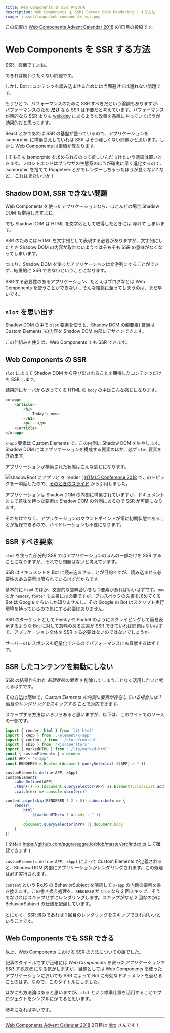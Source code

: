 ```yml
title: Web Components を SSR する方法
description: Web Components を SSR( Server Side Rendering ) する方法
image: /asset/image/web-components-ssr.png
```

この記事は [Web Components Advent Calendar 2018](https://qiita.com/advent-calendar/2018/web-components) の1日目の投稿です。

# Web Components を SSR する方法

SSR、面倒ですよね。

できれば関わりたくない問題です。

しかし Bot にコンテンツを読み込ませるためには当面避けては通れない問題です。

もうひとつ、パフォーマンスのために SSR すべきだという論調もありますが、パフォーマンスのため **だけ** なら SSR は不要だと考えています。パフォーマンスが目的なら SSR よりも [web.dev](https://web.dev/fast) にあるような改善を愚直にやっていくほうが効果的だと思ってます。

React とかであれば SSR の基盤が整っているので、アプリケーションを isomorphic に構築さえしていれば SSR はそう難しくない問題かと思います。しかし Web Components は事情が異なります。

( そもそも isomorphic を求められるのって嬉しいんだっけという議論は置いときます。フロントエンドはブラウザの生態系のほうが確実に早く進化するので、isomorphic を捨てて Puppeteer とかでレンダーしちゃったほうが良くない? など... これはまたいつか )

## Shadow DOM, SSR できない問題

Web Components を使ったアプリケーションなら、ほとんどの場合 Shadow DOM も併用しますよね。

でも Shadow DOM は HTML を文字列として取得したときには *隠れて* しまいます。

SSR のためには HTML を文字列として表現する必要がありますが、文字列にしたとき Shadow DOM の内容が取れないようではそもそも SSR の意味がなくなってしまいます。

つまり、Shadow DOM を使ったアプリケーションは文字列にすることができず、結果的に SSR できないということになります。

SSR する必要性のあるアプリケーション、たとえばブログなどは Web Components を使うことができない... そんな結論に至ってしまうのは、まだ早いです。

## `slot` を思い出す

Shadow DOM の中で `slot` 要素を使うと、Shadow DOM の親要素( 普通は Custom Elements )の内容を Shadow DOM 内部にアサインできます。

この仕組みを使えば、Web Components でも SSR できます。

## Web Components の SSR

`slot` によって Shadow DOM から呼び出されることを期待したコンテンツだけを SSR します。

結果的にサーバから返ってくる HTML の `body` の中はこんな感じになります。

```html
<x-app>
	<article>
		<h1>
			Today's news
		</h1>
		<p>...</p>
	</article>
</x-app>
```

`x-app` 要素は Custom Elements で、この内側に Shadow DOM を生やします。Shadow DOM にはアプリケーションを構成する要素のほか、必ず `slot` 要素を含めます。

アプリケーションが構築された状態はこんな感じになります。

![shadowRoot にアプリと <slot> を render](/asset/image/web-components-ssr.png) ( [HTML5 Conference 2018](https://events.html5j.org/conference/2018/11/) でこのトピックを一瞬話したので、[そのときのスライド](https://speakerdeck.com/aggre/realistic-web-components) から引用しました。

アプリケーションは Shadow DOM の内部に構築されていますが、ドキュメントとして意味を持った要素は Shadow DOM の外側にあるので SSR が可能になります。

それだけでなく、アプリケーションのマウントポイントが常に初期状態であることが担保できるので、ハイドレーションも不要になります。

## SSR すべき要素

`slot` を使った部分的 SSR ではアプリケーションのほんの一部だけを SSR することになりますが、それでも問題はないと考えています。

SSR はドキュメントを Bot に読み込ませることが目的ですが、読み込ませる必要性のある要素は限られているはずだからです。

基本的に `head` のほか、文書的な意味合いをもつ要素があればいいはずです。`nav` とか `header`, `footer` も文書には必要ですが、フルスペックの文書を求めてくる Bot は Google ぐらいしか知りませんし、その Google の Bot はスクリプト実行環境を持っているので気にする必要はありません。

SSR のターゲットとして Feedly や Pocket のようにスクレイピングして簡易表示するような Bot に対して意味のある文書が SSR できていれば問題はないはずで、アプリケーション全体を SSR する必要はないのではないでしょうか。

サーバーのレスポンスも軽量化できるのでパフォーマンスにも貢献するはずです。

## SSR したコンテンツを無駄にしない

SSR の結果作られた *初期状態の要素* を削除してしまうことなく活用したいと考えるはずです。

その方法は簡単で、*Custom Elements の内側に要素が存在している場合には 1 回目のレンダリングをスキップする* ことで対応できます。

スキップする方法はいろいろあると思いますが、以下は、このサイトでのソースの一部です。

```ts
import { render, html } from 'lit-html'
import { xApp } from './element/x-app'
import { content } from './store/content'
import { skip } from 'rxjs/operators'
import { markedHTML } from './lib/marked-html'
const { customElements } = window
const APP = 'x-app'
const RENDERED = Boolean(document.querySelector(`${APP} > *`))

customElements.define(APP, xApp)
customElements
	.whenDefined(APP)
	.then(() => (document.querySelector(APP) as Element).classList.add('show'))
	.catch(err => console.warn(err))

content.pipe(skip(RENDERED ? 2 : 0)).subscribe(x => {
	render(
		html`
			${markedHTML(x ? x.body : '')}
		`,
		document.querySelector(APP) || document.body
	)
})
```
( 全体は https://github.com/aggre/aggre.io/blob/master/src/index.ts にて確認できます )

`customElements.define(APP, xApp)` によって Custom Elements が定義されると、Shadow DOM 内部にアプリケーションがレンダリングされます。この処理は必ず実行されます。

`content` という RxJS の BehaviorSubject を購読して `x-app` の内側の要素を書き換えます。この書き換え処理を、`RENDERED` が `true` なら 2 回スキップ、そうでなければスキップせずにレンダリングします。スキップがなぜ 2 回なのかは BehaviorSubject の仕様を配慮しています。

とにかく、SSR 済みであれば 1 回目のレンダリングをスキップできればいいということです。

## Web Components でも SSR できる

以上、Web Components における SSR の方法についての話でした。

記事のタイトルですが正確には *Web Components を使ったアプリケーションで SSR する方法* になる気がしますが、目標としては Web Components を使ったアプリケーションにおいても SSR によって Bot に有効なドキュメントを返せることのはず。なので、このタイトルにしました。

ほかにも方法論はあると思いますが、`slot` という標準仕様を活用することでプロジェクトをシンプルに保てると思います。

参考になれば幸いです。

---

[Web Components Advent Calendar 2018](https://qiita.com/advent-calendar/2018/web-components) 2日目は [hiro](https://twitter.com/hirodeath) さんです！
